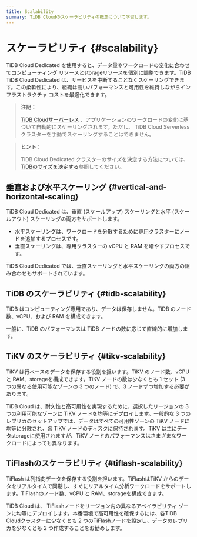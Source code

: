 ```yaml
---
title: Scalability
summary: TiDB Cloudのスケーラビリティの概念について学習します。
---
```


# スケーラビリティ {#scalability}

TiDB Cloud Dedicated を使用すると、データ量やワークロードの変化に合わせてコンピューティング リソースとstorageリソースを個別に調整できます。TiDB TiDB Cloud Dedicated は、サービスを中断することなくスケーリングできます。この柔軟性により、組織は高いパフォーマンスと可用性を維持しながらインフラストラクチャ コストを最適化できます。

> **注記：**
>
> [TiDB Cloudサーバーレス](/tidb-cloud/select-cluster-tier.md#tidb-cloud-serverless) 、アプリケーションのワークロードの変化に基づいて自動的にスケーリングされます。ただし、 TiDB Cloud Serverless クラスターを手動でスケーリングすることはできません。

> **ヒント：**
>
> TiDB Cloud Dedicated クラスターのサイズを決定する方法については、 [TiDBのサイズを決定する](/tidb-cloud/size-your-cluster.md)参照してください。

## 垂直および水平スケーリング {#vertical-and-horizontal-scaling}

TiDB Cloud Dedicated は、垂直 (スケールアップ) スケーリングと水平 (スケールアウト) スケーリングの両方をサポートします。

-   水平スケーリングは、ワークロードを分散するために専用クラスターにノードを追加するプロセスです。
-   垂直スケーリングは、専用クラスターの vCPU と RAM を増やすプロセスです。

TiDB Cloud Dedicated では、垂直スケーリングと水平スケーリングの両方の組み合わせもサポートされています。

## TiDB のスケーラビリティ {#tidb-scalability}

TiDB はコンピューティング専用であり、データは保存しません。TiDB のノード数、vCPU、および RAM を構成できます。

一般に、TiDB のパフォーマンスは TiDB ノードの数に応じて直線的に増加します。

## TiKV のスケーラビリティ {#tikv-scalability}

TiKV は行ベースのデータを保存する役割を担います。TiKV のノード数、vCPU と RAM、storageを構成できます。TiKV ノードの数は少なくとも 1 セット (3 つの異なる使用可能なゾーンの 3 つのノード) で、3 ノードずつ増加する必要があります。

TiDB Cloud は、耐久性と高可用性を実現するために、選択したリージョンの 3 つの利用可能なゾーンに TiKV ノードを均等にデプロイします。一般的な 3 つのレプリカのセットアップでは、データはすべての可用性ゾーンの TiKV ノードに均等に分散され、各 TiKV ノードのディスクに保持されます。TiKV は主にデータstorageに使用されますが、TiKV ノードのパフォーマンスはさまざまなワークロードによっても異なります。

## TiFlashのスケーラビリティ {#tiflash-scalability}

TiFlash は列指向データを保存する役割を担います。TiFlashはTiKV からのデータをリアルタイムで同期し、すぐにリアルタイム分析ワークロードをサポートします。TiFlashのノード数、vCPU と RAM、storageを構成できます。

TiDB Cloud は、 TiFlashノードをリージョン内の異なるアベイラビリティ ゾーンに均等にデプロイします。本番環境で高可用性を確保するには、各TiDB Cloudクラスターに少なくとも 2 つのTiFlashノードを設定し、データのレプリカを少なくとも 2 つ作成することをお勧めします。
